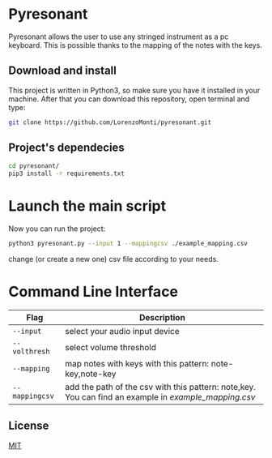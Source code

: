 # Pyresonant

Pyresonant allows the user to use any stringed instrument as a pc keyboard. This is possible thanks to the mapping of the notes with the keys.

## Download and install

This project is written in Python3, so make sure you have it installed in your machine.
After that you can download this repository, open terminal and type:
```bash
git clone https://github.com/LorenzoMonti/pyresonant.git
```

## Project's dependecies

```bash
cd pyresonant/
pip3 install -r requirements.txt
```
# Launch the main script

Now you can run the project:

```bash
python3 pyresonant.py --input 1 --mappingcsv ./example_mapping.csv
```
change (or create a new one) csv file according to your needs.


# Command Line Interface

| Flag | Description |
| --- | --- |
| `--input` | select your audio input device  |
| `--volthresh` | select volume threshold |
| `--mapping` | map notes with keys with this pattern: note-key,note-key |
| `--mappingcsv` | add the path of the csv with this pattern: note,key. You can find an example in *example_mapping.csv* |

## License

[MIT](https://choosealicense.com/licenses/mit/)
